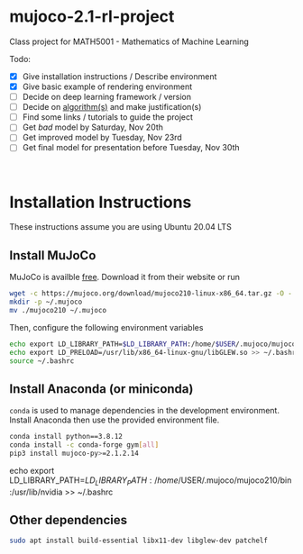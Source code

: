 # mujoco-2.1-rl-project
Class project for MATH5001 - Mathematics of Machine Learning

Todo:
- [X] Give installation instructions / Describe environment
- [X] Give basic example of rendering environment
- [ ] Decide on deep learning framework / version
- [ ] Decide on [algorithm(s)](https://spinningup.openai.com/en/latest/spinningup/rl_intro2.html) and make justification(s) 
- [ ] Find some links / tutorials to guide the project
- [ ] Get *bad* model by Saturday, Nov 20th
- [ ] Get improved model by Tuesday, Nov 23rd
- [ ] Get final model for presentation before Tuesday, Nov 30th

<br>

# Installation Instructions

These instructions assume you are using Ubuntu 20.04 LTS

## Install MuJoCo
MuJoCo is availble [free](https://mujoco.org/download). Download it from their website or run

```sh
wget -c https://mujoco.org/download/mujoco210-linux-x86_64.tar.gz -O - | tar -xz
mkdir -p ~/.mujoco
mv ./mujoco210 ~/.mujoco
```

Then, configure the following environment variables
```sh
echo export LD_LIBRARY_PATH=$LD_LIBRARY_PATH:/home/$USER/.mujoco/mujoco210/bin:/usr/lib/nvidia >> ~/.bashrc
echo export LD_PRELOAD=/usr/lib/x86_64-linux-gnu/libGLEW.so >> ~/.bashrc
source ~/.bashrc
```

## Install Anaconda (or miniconda)

`conda` is used to manage dependencies in the development environment. Install Anaconda then use the provided environment file.

```sh
conda install python==3.8.12
conda install -c conda-forge gym[all]
pip3 install mujoco-py>=2.1.2.14
```

echo export LD_LIBRARY_PATH=$LD_LIBRARY_PATH:/home/$USER/.mujoco/mujoco210/bin:/usr/lib/nvidia >> ~/.bashrc

## Other dependencies

```sh
sudo apt install build-essential libx11-dev libglew-dev patchelf
```